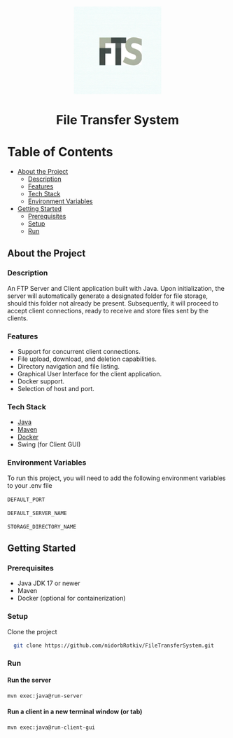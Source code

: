 <div align="center">

  <img src="assets/logo.webp" alt="FTP System Logo" width="200" height="auto" />
  <h1>File Transfer System</h1>

</div>

<!-- Table of Contents -->

# Table of Contents

- [About the Project](#about-the-project)
    - [Description](#description)
    - [Features](#features)
    - [Tech Stack](#tech-stack)
    - [Environment Variables](#environment-variables)
- [Getting Started](#getting-started)
    - [Prerequisites](#prerequisites)
    - [Setup](#setup)
    - [Run](#run)

<!-- About the Project -->

## About the Project

<!-- Description -->

### Description

<p>
An FTP Server and Client application built with Java. 
Upon initialization, the server will automatically generate a designated folder for file storage, should this folder not already be present. 
Subsequently, it will proceed to accept client connections, ready to receive and store files sent by the clients.
</p>

<!-- Features -->

### Features

- Support for concurrent client connections.
- File upload, download, and deletion capabilities.
- Directory navigation and file listing.
- Graphical User Interface for the client application.
- Docker support.
- Selection of host and port.

<!-- TechStack -->

### Tech Stack

 <ul>
    <li><a href="https://www.java.com/">Java</a></li>
    <li><a href="https://maven.apache.org/">Maven</a></li>
    <li><a href="https://www.docker.com/">Docker</a></li>
    <li>Swing (for Client GUI)</li>
  </ul>

<!-- Env Variables -->

### Environment Variables

To run this project, you will need to add the following environment variables to your .env file

`DEFAULT_PORT`

`DEFAULT_SERVER_NAME`

`STORAGE_DIRECTORY_NAME`

<!-- Getting Started -->

## Getting Started

<!-- Prerequisites -->

### Prerequisites

 <ul>
   <li>Java JDK 17 or newer</li>
   <li>Maven</li>
   <li>Docker (optional for containerization)</li>
 </ul>

### Setup

Clone the project

```bash
  git clone https://github.com/nidorbRotkiv/FileTransferSystem.git
```

### Run

#### Run the server

```bash
mvn exec:java@run-server
```

#### Run a client in a new terminal window (or tab)

```bash
mvn exec:java@run-client-gui
```


